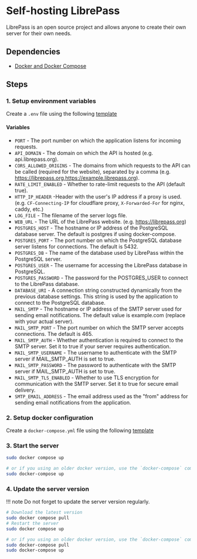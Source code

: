 # Self-hosting LibrePass

LibrePass is an open source project and allows anyone to create their own server for their own needs.

## Dependencies

- [Docker and Docker Compose](https://docs.docker.com/engine/install/)

## Steps

### 1. Setup environment variables

Create a `.env` file using the following [template](https://github.com/LibrePass/LibrePass-Server/blob/main/.env.schema)

#### Variables

- `PORT` - The port number on which the application listens for incoming requests.
- `API_DOMAIN` - The domain on which the API is hosted (e.g. api.librepass.org).
- `CORS_ALLOWED_ORIGINS` - The domains from which requests to the API can be called (required for the website), separated by a comma (e.g. https://librepass.org,https://example.librepass.org).
- `RATE_LIMIT_ENABLED` - Whether to rate-limit requests to the API (default true).
- `HTTP_IP_HEADER` -Header with the user's IP address if a proxy is used. (e.g. `CF-Connecting-IP` for cloudflare proxy, `X-Forwarded-For` for nginx, caddy, etc.)
- `LOG_FILE` - The filename of the server logs file.
- `WEB_URL` - The URL of the LibrePass website. (e.g. https://librepass.org)
- `POSTGRES_HOST` - The hostname or IP address of the PostgreSQL database server. The default is postgres if using docker-compose.
- `POSTGRES_PORT` - The port number on which the PostgreSQL database server listens for connections. The default is 5432.
- `POSTGRES_DB` - The name of the database used by LibrePass within the PostgreSQL server.
- `POSTGRES_USER` - The username for accessing the LibrePass database in PostgreSQL.
- `POSTGRES_PASSWORD` - The password for the POSTGRES_USER to connect to the LibrePass database.
- `DATABASE_URI` - A connection string constructed dynamically from the previous database settings. This string is used by the application to connect to the PostgreSQL database.
- `MAIL_SMTP` - The hostname or IP address of the SMTP server used for sending email notifications. The default value is example.com (replace with your actual server).
- `MAIL_SMTP_PORT` - The port number on which the SMTP server accepts connections. The default is 465.
- `MAIL_SMTP_AUTH` - Whether authentication is required to connect to the SMTP server. Set it to true if your server requires authentication.
- `MAIL_SMTP_USERNAME` - The username to authenticate with the SMTP server if MAIL_SMTP_AUTH is set to true.
- `MAIL_SMTP_PASSWORD` - The password to authenticate with the SMTP server if MAIL_SMTP_AUTH is set to true.
- `MAIL_SMTP_TLS_ENABLED` - Whether to use TLS encryption for communication with the SMTP server. Set it to true for secure email delivery.
- `SMTP_EMAIL_ADDRESS` - The email address used as the "from" address for sending email notifications from the application.

### 2. Setup docker configuration

Create a `docker-compose.yml` file using the following [template](https://github.com/LibrePass/LibrePass-Server/blob/main/docker-compose.yml)

### 3. Start the server

```bash
sudo docker compose up

# or if you using an older docker version, use the `docker-compose` command instead
sudo docker-compose up
```

### 4. Update the server version

!!! note
    Do not forget to update the server version regularly.

```bash
# Download the latest version
sudo docker compose pull
# Restart the server
sudo docker compose up

# or if you using an older docker version, use the `docker-compose` command instead
sudo docker-compose pull
sudo docker-compose up
```
